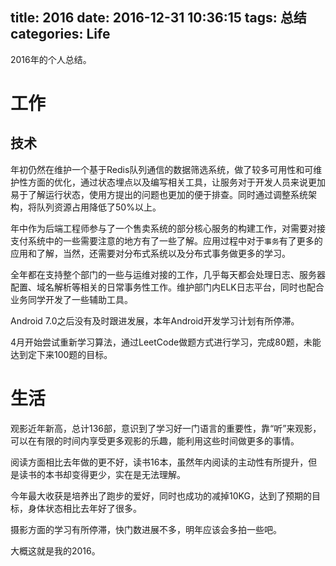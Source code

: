 title: 2016
date: 2016-12-31 10:36:15
tags: 总结
categories: Life
---

2016年的个人总结。

<!-- more -->

# 工作

## 技术

年初仍然在维护一个基于Redis队列通信的数据筛选系统，做了较多可用性和可维护性方面的优化，通过状态埋点以及编写相关工具，让服务对于开发人员来说更加易于了解运行状态，使用方提出的问题也更加的便于排查。同时通过调整系统架构，将队列资源占用降低了50%以上。

年中作为后端工程师参与了一个售卖系统的部分核心服务的构建工作，对需要对接支付系统中的一些需要注意的地方有了一些了解。应用过程中对于`事务`有了更多的应用和了解，当然，还需要对分布式系统以及分布式事务做更多的学习。

全年都在支持整个部门的一些与运维对接的工作，几乎每天都会处理日志、服务器配置、域名解析等相关的日常事务性工作。维护部门内ELK日志平台，同时也配合业务同学开发了一些辅助工具。

Android 7.0之后没有及时跟进发展，本年Android开发学习计划有所停滞。

4月开始尝试重新学习算法，通过LeetCode做题方式进行学习，完成80题，未能达到定下来100题的目标。

# 生活

观影近年新高，总计136部，意识到了学习好一门语言的重要性，靠“听”来观影，可以在有限的时间内享受更多观影的乐趣，能利用这些时间做更多的事情。

阅读方面相比去年做的更不好，读书16本，虽然年内阅读的主动性有所提升，但是读书的本书却变得更少，实在是无法理解。

今年最大收获是培养出了跑步的爱好，同时也成功的减掉10KG，达到了预期的目标，身体状态相比去年好了很多。

摄影方面的学习有所停滞，快门数进展不多，明年应该会多拍一些吧。

大概这就是我的2016。


